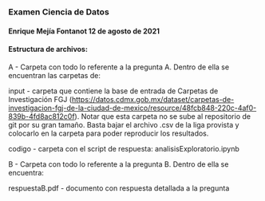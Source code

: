 ### Examen Ciencia de Datos
#### Enrique Mejía Fontanot 12 de agosto de 2021

#### Estructura de archivos:

A - Carpeta con todo lo referente a la pregunta A. Dentro de ella se encuentran las carpetas de: 

input - carpeta que contiene la base de entrada de Carpetas de Investigación FGJ (https://datos.cdmx.gob.mx/dataset/carpetas-de-investigacion-fgj-de-la-ciudad-de-mexico/resource/48fcb848-220c-4af0-839b-4fd8ac812c0f). Notar que esta carpeta no se sube al repositorio de git por su gran tamaño. Basta bajar el archivo .csv de la liga provista y colocarlo en la carpeta para poder reproducir los resultados.

codigo - carpeta con el script de respuesta: analisisExploratorio.ipynb

B - Carpeta con todo lo referente a la pregunta B. Dentro de ella se encuentra:

respuestaB.pdf - documento con respuesta detallada a la pregunta
